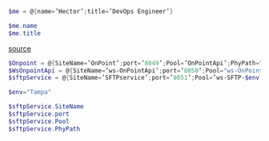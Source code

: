 ```Powershell
$me = @{name=’Hector’;title=’DevOps Engineer’}

$me.name
$me.title
```

[source](https://devblogs.microsoft.com/scripting/create-custom-objects-in-your-powershell-script/)


```Powershell
$Onpoint = @{SiteName=’OnPoint’;port=’8049’;Pool=’OnPointApi’;PhyPath="\\hhcode\code\OnPoint\$env"}
$WsOnpointApi = @{SiteName=’ws-OnPointApi’;port=’8050’;Pool="ws-OnPointApi-$env";PhyPath="\\hhcode\code\HealthHub\$env\api"}
$sftpService = @{SiteName=’SFTPservice’;port=’8051’;Pool=’ws-SFTP-$env’;PhyPath=" \\hhcode\code\HealthHub\$env\api"}

$env="Tampa"

$sftpService.SiteName
$sftpService.port
$sftpService.Pool
$sftpService.PhyPath
```